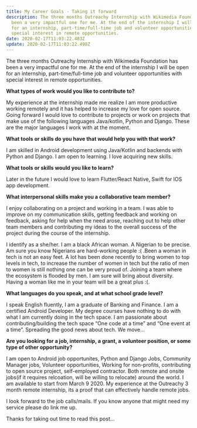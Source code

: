 ```yaml
---
title: My Career Goals - Taking it forward
description: The three months Outreachy Internship with Wikimedia Foundation has
  been a very impactful one for me. At the end of the internship I will be open
  for an internship, part-time/full-time job and volunteer opportunities with
  special interest in remote opportunities.
date: 2020-02-17T11:03:22.483Z
update: 2020-02-17T11:03:22.498Z
---
```

The three months Outreachy Internship with Wikimedia Foundation has been a very impactful one for me. At the end of the internship I will be open for an internship, part-time/full-time job and volunteer opportunities with special interest in remote opportunities.

**What types of work would you like to contribute to?**

My experience at the internship made me realize I am more productive working remotely and it has helped to increase my love for open source. Going forward I would love to contribute to projects or work on projects that make use of the following languages Java/kotlin, Python and Django. These are the major languages I work with at the moment.

**What tools or skills do you have that would help you with that work?**

I am skilled in Android development using Java/Kotlin and backends with Python and Django. I am open to learning. I love acquiring new skills. 

**What tools or skills would you like to learn?**

Later in the future I would love to learn Flutter/React Native, Swift for IOS app development.

**What interpersonal skills make you a collaborative team member?**

I enjoy collaborating on a project and working in a team. I was able to improve on my communication skills, getting feedback and working on feedback, asking for help when the need arose, reaching out to help other team members and contributing my ideas to the overall success of the project during the course of the internship.

I identify as a she/her. I am a black African woman. A Nigerian to be precise. Am sure you know Nigerians are hard-working people :( .Been a woman in tech is not an easy feet. A lot has been done recently to bring women to top levels in tech, to increase the number of women in tech but the ratio of men to women is still nothing one can be very proud of. Joining a team where the ecosystem is flooded by men. I am sure will bring about diversity. Having a woman like me in your team will be a great plus :(.

**What languages do you speak, and at what school grade level?**

I speak English fluently, I am a graduate of Banking and Finance. I am a certified Android Developer. My degree courses have nothing to do with what I am currently doing in the tech space. I am passionate about contributing/building the tech space “One code at a time” and “One event at a time”. Spreading the good news about tech. We move…

**Are you looking for a job, internship, a grant, a volunteer position, or some type of other opportunity?**

I am open to Android job opportunites, Python and Django Jobs, Community Manager jobs, Volunteer opportunities, Working for non-profits, contributing to open source project, self-employed contractor. Both remote and onsite jobs(if it requires relcoation, will be willing to relocate) around the world. I am available to start from March 9 2020. My experience at the Outreachy 3 month remote internship, its a proof that can effectively handle remote jobs.

I look forward to the job calls/mails. If you know anyone that might need my service please do link me up. 

Thanks for taking out time to read this post...